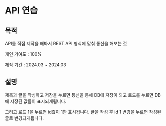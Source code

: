 # API 연습

## 목적

API를 직접 제작을 해봐서 REST API 형식에 맞춰 통신을 해보는 것

개인 기여도 : 100%

제작 기간 : 2024.03 ~ 2024.03

## 설명

제목과 글을 작성하고 저장을 누르면 통신을 통해 DB에 저장이 되고 로드를 누르면 DB에 저장된 값들이 표시되게됩니다.

그리고 로드 1을 누르면 id값이 1만 표시됩니다. 글을 작성 후 id 1 변경을 누르면 작성된 글로 변경되게됩니다.
